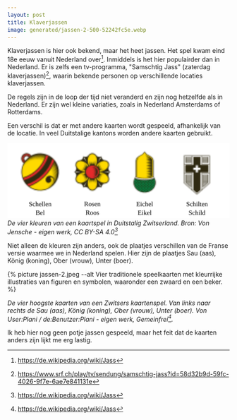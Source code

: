 ```yaml
---
layout: post
title: Klaverjassen
image: generated/jassen-2-500-52242fc5e.webp
---
```


Klaverjassen is hier ook bekend, maar het heet jassen. Het spel kwam eind 18e eeuw vanuit Nederland over[^1]. Inmiddels is het hier populairder dan in Nederland. Er is zelfs een tv-programma, "Samschtig Jass" (zaterdag klaverjassen)[^2], waarin bekende personen op verschillende locaties klaverjassen.

De regels zijn in de loop der tijd niet veranderd en zijn nog hetzelfde als in Nederland. Er zijn wel kleine variaties, zoals in Nederland Amsterdams of Rotterdams.

Een verschil is dat er met andere kaarten wordt gespeeld, afhankelijk van de locatie. In veel Duitstalige kantons worden andere kaarten gebruikt.

![](assets/jassen-1.svg)
_De vier kleuren van een kaartspel in Duitstalig Zwitserland. Bron: Von Jensche - eigen werk, CC BY-SA 4.0[^1]_

Niet alleen de kleuren zijn anders, ook de plaatjes verschillen van de Franse versie waarmee we in Nederland spelen. Hier zijn de plaatjes Sau (aas), König (koning), Ober (vrouw), Unter (boer).

{% picture jassen-2.jpeg --alt Vier traditionele speelkaarten met kleurrijke illustraties van figuren en symbolen, waaronder een zwaard en een beker. %}

_De vier hoogste kaarten van een Zwitsers kaartenspel. Van links naar rechts de Sau (aas), König (koning), Ober (vrouw), Unter (boer). Von User:Plani / de:Benutzer:Plani - eigen werk, Gemeinfrei[^1]._

Ik heb hier nog geen potje jassen gespeeld, maar het feit dat de kaarten anders zijn lijkt me erg lastig.

[^1]: <https://de.wikipedia.org/wiki/Jass>
[^2]: <https://www.srf.ch/play/tv/sendung/samschtig-jass?id=58d32b9d-59fc-4026-9f7e-6ae7e841131e>
